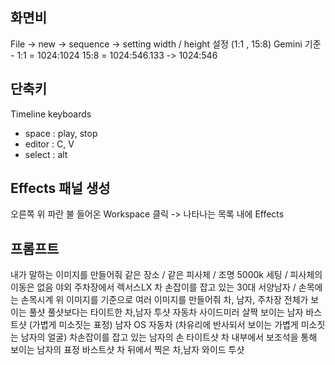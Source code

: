 

 ## 화면비
 File -> new -> sequence -> setting
 width / height 설정 (1:1 , 15:8)
 Gemini 기준 - 1:1 = 1024:1024
 15:8 = 1024:546.133 -> 1024:546

 ## 단축키

 Timeline keyboards
- space : play, stop
- editor : C, V
- select : alt


 ## Effects 패널 생성
  오른쪽 위 파란 불 들어온 Workspace 클릭 -> 나타나는 목록 내에 Effects
  

  ## 프롬프트 

내가 말하는 이미지를 만들어줘
같은 장소 / 같은 피사체 / 조명 5000k 세팅 / 피사체의 이동은 없음
야외 주차장에서 렉서스LX 차 손잡이를 잡고 있는 30대 서양남자 / 손목에는 손목시계
위 이미지를 기준으로 여러 이미지를 만들어줘
차, 남자, 주차장 전체가 보이는 풀샷
풀샷보다는 타이트한 차,남자 투샷
자동차 사이드미러 살짝 보이는 남자 바스트샷 (가볍게 미소짓는 표정)
남자 OS 자동차 (차유리에 반사되서 보이는 가볍게 미소짓는 남자의 얼굴)
차손잡이를 잡고 있는 남자의 손 타이트샷
차 내부에서 보조석을 통해 보이는 남자의 표정 바스트샷
차 뒤에서 찍은 차,남자 와이드 투샷 